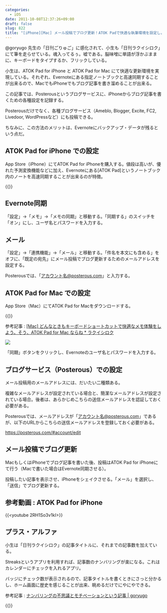 ```yaml
---
categories:
  - iOS
date: 2011-10-08T12:37:26+09:00
draft: false
slug: 822
title: "[iPhone][Mac] メール投稿でブログ更新！ATOK Padで快適な執筆環境を設定しよう"
---
```


@goryugo 先生の「日刊ごりゅご」に感化されて、小生も「日刊ラクイシロク」にて筆を走らせている。魂入ってるぅ。嘘である。脳味噌に単語が浮かぶままに、キーボードをタイプするか、フリックしている。

小生は、ATOK Pad for iPhone と ATOK Pad for Mac にて快適な更新環境を実現している。それぞれ、Evernoteにある指定ノートブックと高速同期することが出来るので、MacでもiPhoneでもブログ記事を書き溜めることが出来る。

この記事では、Posterousというブログサービスに、iPhoneからブログ記事を書くための各種設定を記録する。

Posterousだけでなく、各種ブログサービス（Ameblo, Blogger, Excite, FC2,  Livedoor, WordPressなど）にも投稿できる。

ちなみに、この方法のメリットは、Evernoteにバックアップ・データが残るという点だ。

## ATOK Pad for iPhone での設定

App Store（iPhone）にてATOK Pad for iPhoneを購入する。値段は高いが、優れた予測変換機能などに加え、Evernoteにある[ATOK Pad]というノートブック内のノートを高速同期することが出来るのが特徴。

{{<app id="390360999" title="ATOK Pad 3.0.0（￥1,200）" src="https://a2.mzstatic.com/us/r1000/077/Purple/3e/8d/6e/mzl.wcnerfrh.100x100-75.jpg">}}

## Evernote同期

「設定」→「メモ」→「メモの同期」と移動する。「同期する」のスイッチを「オン」にし、ユーザ名とパスワードを入力する。

## メール

「設定」→「連携機能」→「メール」と移動する。「件名を本文にも含める」をオフに、「既定の宛先」にメール投稿でブログ更新するためのメールアドレスを設定する。

Posterousでは、「アカウント名@posterous.com」と入力する。

## ATOK Pad for Mac での設定

App Store（Mac）にてATOK Pad for Macをダウンロードする。

{{<app id="460883588" title="ATOK Pad 2.0.0（無料）" src="https://a4.mzstatic.com/us/r1000/099/Purple/6c/ae/8b/mzi.oauvlpvw.100x100-75.png">}}

参考記事 : [[Mac] どんなときもキーボードショートカットで快適なメモ体験をしよう。そう、ATOK Pad for Mac ならね * ラクイシロク](http://rakuishi.com/archives/704/)

![](/images/2011/09/0822_1.png)

「同期」ボタンをクリックし、Evernoteのユーザ名とパスワードを入力する。

## ブログサービス（Posterous）での設定

メール投稿用のメールアドレスには、だいたい二種類ある。

複雑なメールアドレスが設定されている場合と、簡潔なメールアドレスが設定されている場合。後者は、あらかじめこちらの送信メールアドレスを認証しておく必要がある。

Posterousでは、メールアドレスが「アカウント名@posterous.com」であるが、以下のURLからこちらの送信メールアドレスを登録しておく必要がある。

https://posterous.com/#account/edit

## メール投稿でブログ更新

MacもしくはiPhoneでブログ記事を書いた後、投稿はATOK Pad for iPhoneにて行う（Macで書いた場合はEvernote同期させる）。

投稿したい記事を表示させ、iPhoneをシェイクさせる。「メール」を選択し、「送信」でブログ更新する。

## 参考動画 : ATOK Pad for iPhone

{{<youtube 2RH1So3v1kI>}}

## プラス・アルファ

小生は「日刊ラクイシロク」の記事タイトルに、それまでの記事数を加えている。

Streaksというアプリを利用すれば、記事数のナンバリングが楽になる。これはカレンダーにチェックを入れるアプリ。

バッジにチェック数が表示されるので、記事タイトルを書くときにさっと分かるし、ホーム画面に歴史を感じることが出来、眺めるだけでにやにやできる。

参考記事 : [ナンバリングの不思議とモチベーションという記事 | goryugo](http://goryugo.com/20101118/numberling/)

{{<app id="345184462" title="Streaks 3.3（￥85）" src="https://a2.mzstatic.com/us/r1000/029/Purple/79/f4/0a/mzl.axygeewx.100x100-75.png">}}
